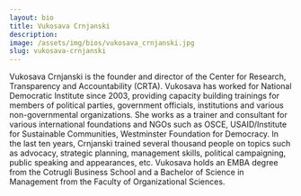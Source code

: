 ```yaml
---
layout: bio
title: Vukosava Crnjanski
description:
image: /assets/img/bios/vukosava_crnjanski.jpg
slug: vukosava-crnjanski
---
```

Vukosava Crnjanski is the founder and director of the Center for Research, Transparency and Accountability (CRTA). Vukosava has worked for National Democratic Institute since 2003, providing capacity building trainings for members of political parties, government officials, institutions and various non-governmental organizations. She works as a trainer and consultant for various international foundations and NGOs such as OSCE, USAID/Institute for Sustainable Communities, Westminster Foundation for Democracy. In the last ten years, Crnjanski trained several thousand people on topics such as advocacy, strategic planning, management skills, political campaigning, public speaking and appearances, etc. Vukosava holds an EMBA degree from the Cotrugli Business School and a Bachelor of Science in Management from the Faculty of Organizational Sciences.
